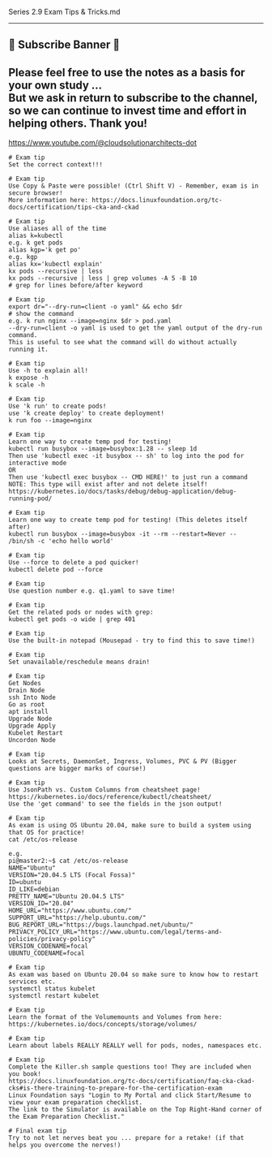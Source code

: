 Series 2.9 Exam Tips & Tricks.md
********************************

## 🌟 Subscribe Banner 🌟
## Please feel free to use the notes as a basis for your own study ... <br>But we ask in return to subscribe to the channel, so we can continue to invest time and effort in helping others. Thank you!
https://www.youtube.com/@cloudsolutionarchitects-dot

    # Exam tip
    Set the correct context!!!
    
    # Exam tip
    Use Copy & Paste were possible! (Ctrl Shift V) - Remember, exam is in secure browser!
    More information here: https://docs.linuxfoundation.org/tc-docs/certification/tips-cka-and-ckad
    
    # Exam tip
    Use aliases all of the time
    alias k=kubectl
    e.g. k get pods
    alias kgp='k get po'
    e.g. kgp
    alias kx='kubectl explain'
    kx pods --recursive | less
    kx pods --recursive | less | grep volumes -A 5 -B 10                                    # grep for lines before/after keyword
    
    # Exam tip
    export dr="--dry-run=client -o yaml" && echo $dr                                        # show the command
    e.g. k run nginx --image=nginx $dr > pod.yaml
    --dry-run=client -o yaml is used to get the yaml output of the dry-run command.
    This is useful to see what the command will do without actually running it.

    # Exam tip
    Use -h to explain all!
    k expose -h
    k scale -h

    # Exam tip
    Use 'k run' to create pods!
    use 'k create deploy' to create deployment!
    k run foo --image=nginx

    # Exam tip
    Learn one way to create temp pod for testing!
    kubectl run busybox --image=busybox:1.28 -- sleep 1d
    Then use 'kubectl exec -it busybox -- sh' to log into the pod for interactive mode
    OR
    Then use 'kubectl exec busybox -- CMD HERE!' to just run a command
    NOTE: This type will exist after and not delete itself!
    https://kubernetes.io/docs/tasks/debug/debug-application/debug-running-pod/
    
    # Exam tip
    Learn one way to create temp pod for testing! (This deletes itself after)
    kubectl run busybox --image=busybox -it --rm --restart=Never -- /bin/sh -c 'echo hello world'

    # Exam tip
    Use --force to delete a pod quicker!
    kubectl delete pod --force

    # Exam tip 
    Use question number e.g. q1.yaml to save time!

    # Exam tip
    Get the related pods or nodes with grep:
    kubectl get pods -o wide | grep 401

    # Exam tip
    Use the built-in notepad (Mousepad - try to find this to save time!)

    # Exam tip
    Set unavailable/reschedule means drain!

    # Exam tip
    Get Nodes
    Drain Node
    ssh Into Node
    Go as root
    apt install
    Upgrade Node
    Upgrade Apply
    Kubelet Restart
    Uncordon Node

    # Exam tip
    Looks at Secrets, DaemonSet, Ingress, Volumes, PVC & PV (Bigger questions are bigger marks of course!)

    # Exam tip
    Use JsonPath vs. Custom Columns from cheatsheet page!
    https://kubernetes.io/docs/reference/kubectl/cheatsheet/
    Use the 'get command' to see the fields in the json output!
    
    # Exam tip
    As exam is using OS Ubuntu 20.04, make sure to build a system using that OS for practice!
    cat /etc/os-release
    
    e.g.
    pi@master2:~$ cat /etc/os-release
    NAME="Ubuntu"
    VERSION="20.04.5 LTS (Focal Fossa)"
    ID=ubuntu
    ID_LIKE=debian
    PRETTY_NAME="Ubuntu 20.04.5 LTS"
    VERSION_ID="20.04"
    HOME_URL="https://www.ubuntu.com/"
    SUPPORT_URL="https://help.ubuntu.com/"
    BUG_REPORT_URL="https://bugs.launchpad.net/ubuntu/"
    PRIVACY_POLICY_URL="https://www.ubuntu.com/legal/terms-and-policies/privacy-policy"
    VERSION_CODENAME=focal
    UBUNTU_CODENAME=focal
    
    # Exam tip
    As exam was based on Ubuntu 20.04 so make sure to know how to restart services etc.
    systemctl status kubelet
    systemctl restart kubelet
    
    # Exam tip
    Learn the format of the Volumemounts and Volumes from here:
    https://kubernetes.io/docs/concepts/storage/volumes/
    
    # Exam tip
    Learn about labels REALLY REALLY well for pods, nodes, namespaces etc.
    
    # Exam tip
    Complete the Killer.sh sample questions too! They are included when you book!
    https://docs.linuxfoundation.org/tc-docs/certification/faq-cka-ckad-cks#is-there-training-to-prepare-for-the-certification-exam
    Linux Foundation says "Login to My Portal and click Start/Resume to view your exam preparation checklist.
    The link to the Simulator is available on the Top Right-Hand corner of the Exam Preparation Checklist."
    
    # Final exam tip
    Try to not let nerves beat you ... prepare for a retake! (if that helps you overcome the nerves!)
